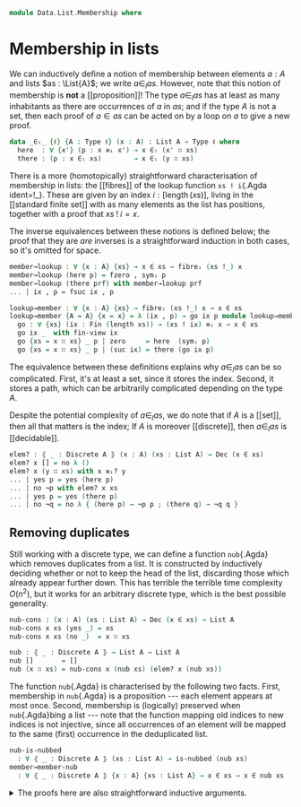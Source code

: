 <!--
```agda
open import 1Lab.Prelude

open import Data.List.Properties
open import Data.Id.Properties
open import Data.List.Base
open import Data.Dec.Base
open import Data.Fin.Base
open import Data.Nat.Base
open import Data.Sum.Base
open import Data.Id.Base
open import Data.Bool

open import Meta.Idiom
```
-->

```agda
module Data.List.Membership where
```

<!--
```agda
private variable
  ℓ ℓ' : Level
  A B : Type ℓ
  P Q : A → Type ℓ'
  x y : A
  xs ys : List A
```
-->

# Membership in lists

We can inductively define a notion of membership between elements $a :
A$ and lists $as : \List{A}$; we write $a \in_l as$. However, note that
this notion of membership is **not** a [[proposition]]! The type $a
\in_l as$ has at least as many inhabitants as there are occurrences of
$a$ in $as$; and if the type $A$ is not a set, then each proof of $a \in
as$ can be acted on by a loop on $a$ to give a new proof.

```agda
data _∈ₗ_ {ℓ} {A : Type ℓ} (x : A) : List A → Type ℓ where
  here  : ∀ {x'} (p : x ≡ᵢ x') → x ∈ₗ (x' ∷ xs)
  there : (p : x ∈ₗ xs)        → x ∈ₗ (y ∷ xs)
```

<!--
```agda
here≠there : ∀ {A : Type ℓ} {xs : List A} {x y : A} {p : x ≡ᵢ y} {q : x ∈ₗ xs} → here p ≠ there q
here≠there p = subst (λ { (here _) → ⊤ ; (there _) → ⊥ }) p tt

there-injective : ∀ {A : Type ℓ} {xs : List A} {x y : A} {p q : x ∈ₗ xs} → Path (x ∈ₗ (y ∷ xs)) (there p) (there q) → p ≡ q
there-injective {xs = xs} {x} {y} {p} = ap unthere where
  unthere : (x ∈ₗ (y ∷ xs)) → x ∈ₗ xs
  unthere (there p) = p
  unthere _ = p
```
-->

<!--
```agda
instance
  Membership-List : ∀ {ℓ} {A : Type ℓ} → Membership A (List A) ℓ
  Membership-List = record { _∈_ = _∈ₗ_ }
```
-->

There is a more (homotopically) straightforward characterisation of
membership in lists: the [[fibres]] of the lookup function `xs !
i`{.Agda ident=!_}. These are given by an index $i :
[\operatorname{length}(xs)]$, living in the [[standard finite set]] with
as many elements as the list has positions, together with a proof that
$xs \mathbin{!} i = x$.

The inverse equivalences between these notions is defined below; the
proof that they are _are_ inverses is a straightforward induction in
both cases, so it's omitted for space.

```agda
member→lookup : ∀ {x : A} {xs} → x ∈ xs → fibreᵢ (xs !_) x
member→lookup (here p) = fzero , symᵢ p
member→lookup (there prf) with member→lookup prf
... | ix , p = fsuc ix , p

lookup→member : ∀ {x : A} {xs} → fibreᵢ (xs !_) x → x ∈ xs
lookup→member {A = A} {x = x} = λ (ix , p) → go ix p module lookup→member where
  go : ∀ {xs} (ix : Fin (length xs)) → (xs ! ix) ≡ᵢ x → x ∈ xs
  go ix _  with fin-view ix
  go {xs = x ∷ xs} _ p | zero     = here  (symᵢ p)
  go {xs = x ∷ xs} _ p | (suc ix) = there (go ix p)
```

The equivalence between these definitions explains why $a \in_l as$ can
be so complicated. First, it's at least a set, since it stores the
index. Second, it stores a path, which can be arbitrarily complicated
depending on the type $A$.

<!--
```agda
lookup→member→lookup : ∀ {x : A} {xs} (f : fibreᵢ (xs !_) x) → member→lookup (lookup→member f) ≡ f
lookup→member→lookup {A = A} {x = x} (ix , p) = go ix p where
  go : ∀ {xs} (ix : Fin (length xs)) (p : xs ! ix ≡ᵢ x) → member→lookup (lookup→member.go {xs = xs} ix p) ≡ (ix , p)
  go ix p with fin-view ix
  go {xs = x ∷ xs} _ reflᵢ | zero   = refl
  go {xs = x ∷ xs} _ p     | suc ix = Σ-pathp (ap fsuc (ap fst p')) (ap snd p')
    where p' = go {xs = xs} ix p

member→lookup→member
  : {x : A} {xs : List A} (p : x ∈ xs) → p ≡ lookup→member (member→lookup p)
member→lookup→member (here reflᵢ) = refl
member→lookup→member (there p)    = ap there (member→lookup→member p)

member≃lookup : ∀ {x : A} {xs} → (x ∈ₗ xs) ≃ fibreᵢ (xs !_) x
member≃lookup .fst = member→lookup
member≃lookup .snd = is-iso→is-equiv λ where
  .is-iso.inv  p → lookup→member p
  .is-iso.rinv p → lookup→member→lookup p
  .is-iso.linv p → sym (member→lookup→member p)
```
-->

Despite the potential complexity of $a \in_l as$, we do note that if $A$
is a [[set]], then all that matters is the index; If $A$ is moreover
[[discrete]], then $a \in_l as$ is [[decidable]].

```agda
elem? : ⦃ _ : Discrete A ⦄ (x : A) (xs : List A) → Dec (x ∈ xs)
elem? x [] = no λ ()
elem? x (y ∷ xs) with x ≡ᵢ? y
... | yes p = yes (here p)
... | no ¬p with elem? x xs
... | yes p = yes (there p)
... | no ¬q = no λ { (here p) → ¬p p ; (there q) → ¬q q }
```

<!--
```agda
instance
  Dec-∈ₗ : ⦃ _ : Discrete A ⦄ {x : A} {xs : List A} → Dec (x ∈ xs)
  Dec-∈ₗ {x = x} {xs} = elem? x xs
```
-->

## Removing duplicates

Still working with a discrete type, we can define a function
`nub`{.Agda} which removes duplicates from a list. It is constructed by
inductively deciding whether or not to keep the head of the list,
discarding those which already appear further down. This has terrible
the terrible time complexity $O(n^2)$, but it works for an arbitrary
discrete type, which is the best possible generality.

```agda
nub-cons : (x : A) (xs : List A) → Dec (x ∈ xs) → List A
nub-cons x xs (yes _) = xs
nub-cons x xs (no _)  = x ∷ xs

nub : ⦃ _ : Discrete A ⦄ → List A → List A
nub []       = []
nub (x ∷ xs) = nub-cons x (nub xs) (elem? x (nub xs))
```

The function `nub`{.Agda} is characterised by the following two facts.
First, membership in `nub`{.Agda} is a proposition --- each element
appears at most once. Second, membership is (logically) preserved when
`nub`{.Agda}bing a list --- note that the function mapping old indices
to new indices is not injective, since all occurrences of an element
will be mapped to the same (first) occurrence in the deduplicated list.

<!--
```agda
is-nubbed : List A → Type _
is-nubbed xs = ∀ e → is-prop (e ∈ₗ xs)
```
-->

```agda
nub-is-nubbed
  : ∀ ⦃ _ : Discrete A ⦄ (xs : List A) → is-nubbed (nub xs)
member→member-nub
  : ∀ ⦃ _ : Discrete A ⦄ {x : A} {xs : List A} → x ∈ xs → x ∈ nub xs
```

<details>
<summary>The proofs here are also straightforward inductive arguments.</summary>

```agda
nub-is-nubbed (x ∷ xs) e p1 p2 with elem? x (nub xs) | p1 | p2
... | yes p | p1 | p2 = nub-is-nubbed xs _ p1 p2
... | no ¬p | here  p1 | here  p2 = ap _∈ₗ_.here (is-set→is-setᵢ (Discrete→is-set auto) _ _ p1 p2)
... | no ¬p | here  p1 | there p2 = absurd (¬p (substᵢ (_∈ nub xs) p1 p2))
... | no ¬p | there p1 | here  p2 = absurd (¬p (substᵢ (_∈ nub xs) p2 p1))
... | no ¬p | there p1 | there p2 = ap there (nub-is-nubbed xs _ p1 p2)

member→member-nub {xs = x ∷ xs} (here p) with elem? x (nub xs)
... | yes x∈nub = substᵢ (_∈ nub xs) (symᵢ p) x∈nub
... | no ¬x∈nub = here p
member→member-nub {xs = x ∷ xs} (there α) with elem? x (nub xs)
... | yes x∈nub = member→member-nub α
... | no ¬x∈nub = there (member→member-nub α)
```

</details>

<!--
```agda
lookup-tabulate : ∀ {n} (f : Fin n → A) (i : Fin n) (j : Fin _) → i .lower ≡ j .lower → tabulate f ! j ≡ f i
lookup-tabulate {n = zero}  f i j p = absurd (Fin-absurd i)
lookup-tabulate {n = suc n} f i j p with fin-view j
... | zero  = ap f (fin-ap (sym p))
... | suc j with fin-view i
... | zero  = absurd (zero≠suc p)
... | suc i = lookup-tabulate (f ∘ fsuc) i j (suc-inj p)

lookup-tabulate' : ∀ {n} (f : Fin n → A) i → tabulate f ! i ≡ f (subst Fin (length-tabulate f) i)
lookup-tabulate' f i = lookup-tabulate f (subst Fin (length-tabulate f) i) i refl

lookup-tabulate-fibre : ∀ {n} (f : Fin n → A) x → fibreᵢ (tabulate f !_) x ≃ fibreᵢ f x
lookup-tabulate-fibre f x = Σ-ap (path→equiv (ap Fin (length-tabulate f))) λ i →
  path→equiv (ap (_≡ᵢ x) (lookup-tabulate' f i))

member-tabulate : ∀ {n} (f : Fin n → A) x → (x ∈ tabulate f) ≃ fibreᵢ f x
member-tabulate f x = member≃lookup ∙e lookup-tabulate-fibre f x
```
-->

<!--
```agda
map-member
  : ∀ {A : Type ℓ} {B : Type ℓ'} (f : A → B) {x : A} {xs : List A}
  → x ∈ xs → f x ∈ map f xs
map-member f (here p)  = here (apᵢ f p)
map-member f (there x) = there (map-member f x)

member-map-inj
  : ∀ {A : Type ℓ} {B : Type ℓ'} (f : A → B) (inj : injective f)
  → {x : A} {xs : List A} → f x ∈ map f xs → x ∈ xs
member-map-inj f inj {xs = x' ∷ xs} (here p)  = here (Id≃path.from (inj (Id≃path.to p)))
member-map-inj f inj {xs = x' ∷ xs} (there i) = there (member-map-inj f inj i)

member-map-embedding
  : ∀ {A : Type ℓ} {B : Type ℓ'} (f : A → B) (emb : is-embedding f)
  → {x : A} {xs : List A} → f x ∈ map f xs → x ∈ xs
member-map-embedding f emb = member-map-inj f (has-prop-fibres→injective f emb)

member-map-embedding-invl
  : ∀ {A : Type ℓ} {B : Type ℓ'} (f : A → B) (emb : is-embedding f)
  → {x : A} {xs : List A} → is-left-inverse (map-member f {x} {xs}) (member-map-embedding f emb)
member-map-embedding-invl f emb {xs = x' ∷ xs} (here p) = ap _∈ₗ_.here coh where
  coh : apᵢ f (Id≃path.from (has-prop-fibres→injective f emb (Id≃path.to p))) ≡ p
  coh = apᵢ-from f _ ∙ ap Id≃path.from (equiv→counit (embedding→cancellable emb) _) ∙ Id≃path.η _

member-map-embedding-invl f emb {xs = x' ∷ xs} (there h) = ap there (member-map-embedding-invl f emb h)

module _ {A : Type ℓ} {B : Type ℓ'} (f : A ≃ B) where
  private module f = Equiv f

  map-equiv-member : ∀ {x : B} {xs} → f.from x ∈ₗ xs → x ∈ₗ map f.to xs
  map-equiv-member (here p)  = here (Id≃path.from (sym (f.adjunctr (sym (Id≃path.to p)))))
  map-equiv-member (there p) = there (map-equiv-member p)

  member-map-equiv : ∀ {x : B} {xs} → x ∈ₗ map f.to xs → f.from x ∈ₗ xs
  member-map-equiv {xs = y ∷ xs} (here p)  = here (Id≃path.from (sym (f.adjunctl (sym (Id≃path.to p)))))
  member-map-equiv {xs = y ∷ xs} (there x) = there (member-map-equiv x)

  member-map-equiv-invl : ∀ {x : B} {xs} → is-left-inverse map-equiv-member (member-map-equiv {x} {xs})
  member-map-equiv-invl {xs = x ∷ xs} (here p)  = ap _∈ₗ_.here
    ( ap Id≃path.from (ap sym (ap f.adjunctr (ap sym (Id≃path.ε _)) ∙ Equiv.η f.adjunct _))
    ∙ Id≃path.η p
    )

  member-map-equiv-invl {xs = x ∷ xs} (there p) = ap there (member-map-equiv-invl p)

module _ {ℓ ℓ'} {A : Type ℓ} {B : Type ℓ'} (f : A → B) where
  member-map : ∀ {y} xs → y ∈ₗ map f xs → Σ[ f ∈ fibreᵢ f y ] (f .fst ∈ₗ xs)
  member-map (x ∷ xs) (here p)  = (x , symᵢ p) , here reflᵢ
  member-map (x ∷ xs) (there p) =
    let (f , ix) = member-map xs p
      in f , there ix

  map-member' : ∀ {y} xs (fb : Σ[ f ∈ fibreᵢ f y ] (f .fst ∈ₗ xs)) → y ∈ₗ map f xs
  map-member' (_ ∷ xs) ((x , p) , here q)  = here (symᵢ p ∙ᵢ apᵢ f q)
  map-member' (_ ∷ xs) ((x , p) , there i) = there (map-member' xs ((x , p) , i))

  member-map→fibre→member : ∀ {y} xs (p : y ∈ₗ map f xs) → map-member' xs (member-map xs p) ≡ p
  member-map→fibre→member (x ∷ xs) (here reflᵢ) = ap here refl
  member-map→fibre→member (x ∷ xs) (there p)    = ap there (member-map→fibre→member xs p)

++-memberₗ : x ∈ₗ xs → x ∈ₗ (xs ++ ys)
++-memberₗ (here p)  = here p
++-memberₗ (there p) = there (++-memberₗ p)

++-memberᵣ : x ∈ₗ ys → x ∈ₗ (xs ++ ys)
++-memberᵣ {xs = []}     p = p
++-memberᵣ {xs = x ∷ xs} p = there (++-memberᵣ p)

Member-++-view
  : ∀ {ℓ} {A : Type ℓ} (x : A) (xs : List A) (ys : List A)
  → (p : x ∈ₗ (xs ++ ys)) → Type _
Member-++-view x xs ys p = (Σ[ q ∈ x ∈ₗ xs ] (++-memberₗ q ≡ p)) ⊎ (Σ[ q ∈ x ∈ₗ ys ] (++-memberᵣ q ≡ p))

member-++-view
  : ∀ {ℓ} {A : Type ℓ} {x : A} (xs : List A) (ys : List A)
  → (p : x ∈ₗ (xs ++ ys)) → Member-++-view x xs ys p
member-++-view []       _ p         = inr (p , refl)
member-++-view (x ∷ xs) _ (here p)  = inl (here p , refl)
member-++-view (x ∷ xs) _ (there p) with member-++-view xs _ p
... | inl (p , q) = inl (there p , ap there q)
... | inr (p , q) = inr (p , ap there q)
```
-->

<!--
```agda
uncons-is-nubbed : {x : A} {xs : List A} (hxs : is-nubbed (x ∷ xs)) → (x ∉ xs) × is-nubbed xs
uncons-is-nubbed hxs = record
  { fst = λ x∈xs  → absurd (here≠there (hxs _ (here reflᵢ) (there x∈xs)))
  ; snd = λ e a b → there-injective (hxs e (there a) (there b))
  }

++-is-nubbed
  : {xs ys : List A} (hxs : is-nubbed xs) (hys : is-nubbed ys)
  → ((e : A) → e ∈ xs → e ∉ ys)
  → is-nubbed (xs <> ys)
++-is-nubbed {xs = xs} hxs hys disj e a b with member-++-view xs _ a | member-++-view xs _ b
... | inl (a , α) | inl (b , β) = sym α ∙∙ ap ++-memberₗ (hxs _ a b) ∙∙ β
... | inr (a , α) | inr (b , β) = sym α ∙∙ ap ++-memberᵣ (hys _ a b) ∙∙ β
... | inl (a , α) | inr (b , β) = absurd (disj _ a b)
... | inr (a , α) | inl (b , β) = absurd (disj _ b a)

-- For `map f xs` to be nubbed when `xs` is, it suffices that `f` be an
-- embedding on fibres which belong to `xs`.

map-is-nubbed
  : {A : Type ℓ} {B : Type ℓ'} {xs : List A} (f : A → B)
  → ((b : B) (f f' : fibreᵢ f b) → f .fst ∈ₗ xs → f' .fst ∈ₗ xs → f ≡ f')
  → is-nubbed xs → is-nubbed (map f xs)
map-is-nubbed {xs = xs} f hf hxs e a b =
     sym (member-map→fibre→member f xs a)
  ∙∙ ap (map-member' f xs) (Σ-prop-path (λ _ → hxs _) (hf e (member-map f xs a .fst) (member-map f xs b .fst) (member-map f xs a .snd) (member-map f xs b .snd)))
  ∙∙ member-map→fibre→member f xs b
```
-->

<!--
```agda
any-one-of
  : ∀ {ℓ} {A : Type ℓ}
  → (f : A → Bool) (x : A) (xs : List A)
  → x ∈ xs → f x ≡ true
  → any-of f xs ≡ true
any-one-of f x (y ∷ xs) (here x=y) x-true =
  ap₂ or (substᵢ (λ e → f e ≡ true) x=y x-true) refl
any-one-of f x (y ∷ xs) (there x∈xs) x-true =
  ap₂ or refl (any-one-of f x xs x∈xs x-true) ∙ or-truer _
```
-->
